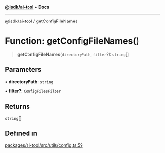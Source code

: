 [**@isdk/ai-tool**](../README.md) • **Docs**

***

[@isdk/ai-tool](../globals.md) / getConfigFileNames

# Function: getConfigFileNames()

> **getConfigFileNames**(`directoryPath`, `filter`?): `string`[]

## Parameters

• **directoryPath**: `string`

• **filter?**: `ConfigFilesFilter`

## Returns

`string`[]

## Defined in

[packages/ai-tool/src/utils/config.ts:59](https://github.com/isdk/ai-tool.js/blob/e324043799402aa2caa41711a9168487ab85c166/src/utils/config.ts#L59)
